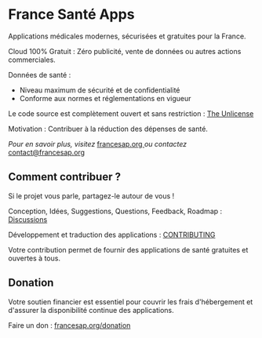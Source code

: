 # France Santé Apps

Applications médicales modernes, sécurisées et gratuites pour la France.

Cloud 100% Gratuit : Zéro publicité, vente de données ou autres actions commerciales.

Données de santé :
- Niveau maximum de sécurité et de confidentialité
- Conforme aux normes et réglementations en vigueur

Le code source est complètement ouvert et sans restriction : [The Unlicense](LICENSE)

Motivation : Contribuer à la réduction des dépenses de santé.

_Pour en savoir plus, visitez_ [francesap.org ](https://francesap.org )
_ou contactez_ contact@francesap.org

## Comment contribuer ?

Si le projet vous parle, partagez-le autour de vous !

Conception, Idées, Suggestions, Questions, Feedback, Roadmap :  [Discussions](../../discussions) 

Développement et traduction des applications : [CONTRIBUTING](CONTRIBUTING.md)

Votre contribution permet de fournir des applications de santé gratuites et ouvertes à tous.

## Donation

Votre soutien financier est essentiel pour couvrir les frais d'hébergement et d'assurer la disponibilité continue des applications.

Faire un don : [francesap.org/donation](https://francesap.org/donation)

